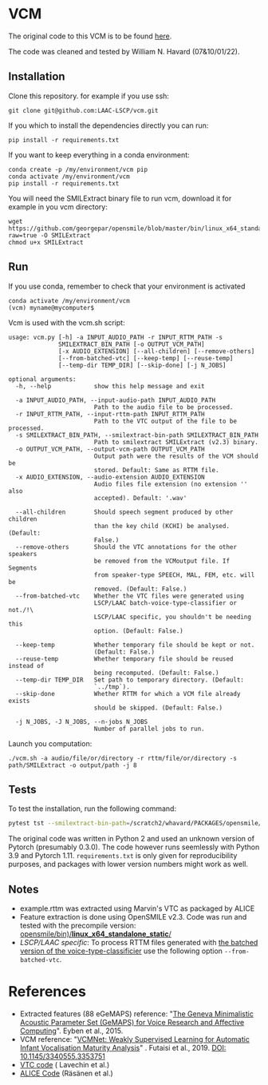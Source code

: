 # VCM

The original code to this VCM is to be found [here](https://github.com/srvk/vcm). 

The code was cleaned and tested by William N. Havard (07&10/01/22).

## Installation

Clone this repository.
for example if you use ssh:
```
git clone git@github.com:LAAC-LSCP/vcm.git
```


If you which to install the dependencies directly you can run:
```
pip install -r requirements.txt
```
If you want to keep everything in a conda environment:
```
conda create -p /my/environment/vcm pip
conda activate /my/environment/vcm
pip install -r requirements.txt
```
You will need the SMILExtract binary file to run vcm, download it for example in you vcm directory:
```
wget https://github.com/georgepar/opensmile/blob/master/bin/linux_x64_standalone_static/SMILExtract?raw=true -O SMILExtract
chmod u+x SMILExtract
```

## Run

If you use conda, remember to check that your environment is activated
```
conda activate /my/environment/vcm
(vcm) myname@mycomputer$
```
Vcm is used with the vcm.sh script:
```
usage: vcm.py [-h] -a INPUT_AUDIO_PATH -r INPUT_RTTM_PATH -s
              SMILEXTRACT_BIN_PATH [-o OUTPUT_VCM_PATH]
              [-x AUDIO_EXTENSION] [--all-children] [--remove-others]
              [--from-batched-vtc] [--keep-temp] [--reuse-temp]
              [--temp-dir TEMP_DIR] [--skip-done] [-j N_JOBS]

optional arguments:
  -h, --help            show this help message and exit
  
  -a INPUT_AUDIO_PATH, --input-audio-path INPUT_AUDIO_PATH
                        Path to the audio file to be processed.
  -r INPUT_RTTM_PATH, --input-rttm-path INPUT_RTTM_PATH
                        Path to the VTC output of the file to be processed.
  -s SMILEXTRACT_BIN_PATH, --smilextract-bin-path SMILEXTRACT_BIN_PATH
                        Path to smilextract SMILExtract (v2.3) binary.
  -o OUTPUT_VCM_PATH, --output-vcm-path OUTPUT_VCM_PATH
                        Output path were the results of the VCM should be
                        stored. Default: Same as RTTM file.
  -x AUDIO_EXTENSION, --audio-extension AUDIO_EXTENSION
                        Audio files file extension (no extension '' also
                        accepted). Default: '.wav'
                        
  --all-children        Should speech segment produced by other children
                        than the key child (KCHI) be analysed. (Default:
                        False.)
  --remove-others       Should the VTC annotations for the other speakers
                        be removed from the VCMoutput file. If Segments
                        from speaker-type SPEECH, MAL, FEM, etc. will be
                        removed. (Default: False.)
  --from-batched-vtc    Whether the VTC files were generated using
                        LSCP/LAAC batch-voice-type-classifier or not./!\
                        LSCP/LAAC specific, you shouldn't be needing this
                        option. (Default: False.)
                        
  --keep-temp           Whether temporary file should be kept or not.
                        (Default: False.)
  --reuse-temp          Whether temporary file should be reused instead of
                        being recomputed. (Default: False.)
  --temp-dir TEMP_DIR   Set path to temporary directory. (Default:
                        `../tmp`).
  --skip-done           Whether RTTM for which a VCM file already exists
                        should be skipped. (Default: False.)
                        
  -j N_JOBS, -J N_JOBS, --n-jobs N_JOBS
                        Number of parallel jobs to run.
```
Launch you computation:
```
./vcm.sh -a audio/file/or/directory -r rttm/file/or/directory -s path/SMILExtract -o output/path -j 8
```

## Tests

To test the installation, run the following command:

```bash
pytest tst --smilextract-bin-path=/scratch2/whavard/PACKAGES/opensmile/bin/linux_x64_standalone_static/SMILExtract
```

The original code was written in Python 2 and used an unknown version of Pytorch (presumably 0.3.0). The code however
runs seemlessly with Python 3.9 and Pytorch 1.11. `requirements.txt` is only given for reproducibility purposes, and
packages with lower version numbers might work as well.

## Notes

* example.rttm was extracted using Marvin's VTC as packaged by ALICE
* Feature extraction is done using OpenSMILE v2.3. Code was run and tested with the precompile version: [opensmile/bin)/**linux_x64_standalone_static**/](https://github.com/georgepar/opensmile/tree/master/bin/linux_x64_standalone_static)
* *LSCP/LAAC specific*: To process RTTM files generated with [the batched version of the voice-type-classificier](https://github.com/lucasgautheron/batch-voice-type-classifier) use the following option `--from-batched-vtc`. 

# References

* Extracted features (88 eGeMAPS) reference: "[The Geneva Minimalistic Acoustic Parameter Set (GeMAPS) for Voice Research and Affective Computing](https://sail.usc.edu/publications/files/eyben-preprinttaffc-2015.pdf)". Eyben et al., 2015.
* VCM
  reference: "[VCMNet: Weakly Supervised Learning for Automatic Infant Vocalisation Maturity Analysis](https://dl.acm.org/doi/10.1145/3340555.3353751)"
  . Futaisi et al., 2019. [DOI: 10.1145/3340555.3353751](https://doi.org/10.1145/3340555.3353751)
* [VTC code](https://github.com/MarvinLvn/voice-type-classifier/tree/new_model#66f87c2a8cef25c80c9d9b91f4023ab4757413da) (
  Lavechin et al.)
* [ALICE Code](https://github.com/orasanen/ALICE) (Räsänen et al.)
